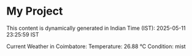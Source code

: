 # My Project

This content is dynamically generated in Indian Time (IST): 2025-05-11 23:25:59 IST


Current Weather in Coimbatore:
Temperature: 26.88 °C
Condition: mist
